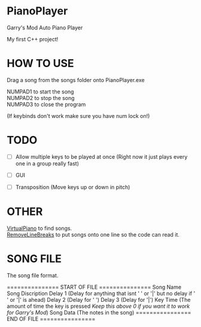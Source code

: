 # PianoPlayer
Garry's Mod Auto Piano Player  
  
My first C++ project!  
  
  
  
# HOW TO USE
Drag a song from the songs folder onto PianoPlayer.exe  
  
NUMPAD1 to start the song  
NUMPAD2 to stop the song  
NUMPAD3 to close the program  
  
(If keybinds don't work make sure you have num lock on!)  
  
  
  
# TODO
- [ ] Allow multiple keys to be played at once (Right now it just plays every one in a group really fast)  
- [ ] GUI  
- [ ] Transposition (Move keys up or down in pitch)  
  
  
  
# OTHER
[VirtualPiano](https://virtualpiano.net/) to find songs.  
[RemoveLineBreaks](https://removelinebreaks.net/) to put songs onto one line so the code can read it.  
  
  
  
# SONG FILE

The song file format.

=============== START OF FILE ===============
Song Name
Song Discription
Delay 1 (Delay for anything that isnt ' ' or '|' but no delay if ' ' or '|' is ahead)
Delay 2 (Delay for ' ')
Delay 3 (Delay for '|')
Key Time (The amount of time the key is pressed *Keep this above 0 if you want it to work for Garry's Mod*)
Song Data (The notes in the song)
================ END OF FILE ================
